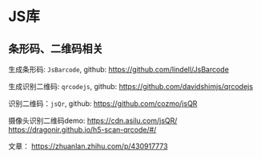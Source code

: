 # JS库

## 条形码、二维码相关

生成条形码: `JsBarcode`, github: https://github.com/lindell/JsBarcode

生成识别二维码: `qrcodejs`, github: https://github.com/davidshimjs/qrcodejs

识别二维码：`jsQr`, github: https://github.com/cozmo/jsQR

摄像头识别二维码demo:
https://cdn.asilu.com/jsQR/
https://dragonir.github.io/h5-scan-qrcode/#/

文章：
https://zhuanlan.zhihu.com/p/430917773
